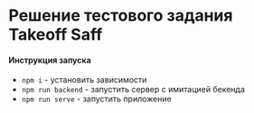 # Решение тестового задания Takeoff Saff

#### Инструкция запуска
 - `npm i` - установить зависимости
 - `npm run backend` - запустить сервер с имитацией бекенда
 - `npm run serve` - запустить приложение

